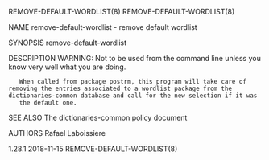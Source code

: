 REMOVE-DEFAULT-WORDLIST(8)                                                                                                                                                         REMOVE-DEFAULT-WORDLIST(8)

NAME
       remove-default-wordlist - remove default wordlist

SYNOPSIS
        remove-default-wordlist <package>

DESCRIPTION
       WARNING: Not to be used from the command line unless you know very well what you are doing.

       When called from package postrm, this program will take care of removing the entries associated to a wordlist package from the dictionaries-common database and call for the new selection if it was
       the default one.

SEE ALSO
       The dictionaries-common policy document

AUTHORS
       Rafael Laboissiere

1.28.1                                                                                            2018-11-15                                                                       REMOVE-DEFAULT-WORDLIST(8)
